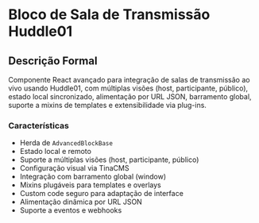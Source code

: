 # Bloco de Sala de Transmissão Huddle01

## Descrição Formal
Componente React avançado para integração de salas de transmissão ao vivo usando Huddle01, com múltiplas visões (host, participante, público), estado local sincronizado, alimentação por URL JSON, barramento global, suporte a mixins de templates e extensibilidade via plug-ins.

### Características
- Herda de `AdvancedBlockBase`
- Estado local e remoto
- Suporte a múltiplas visões (host, participante, público)
- Configuração visual via TinaCMS
- Integração com barramento global (window)
- Mixins plugáveis para templates e overlays
- Custom code seguro para adaptação de interface
- Alimentação dinâmica por URL JSON
- Suporte a eventos e webhooks
